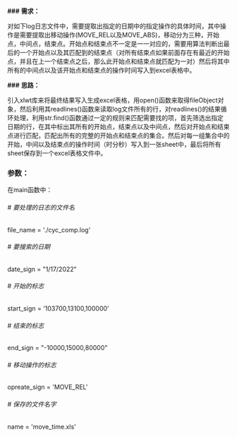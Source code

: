 **###** **需求：**



对如下log日志文件中，需要提取出指定的日期中的指定操作的具体时间，其中操作是需要提取出移动操作(MOVE_REL以及MOVE_ABS)，移动分为三种，开始点，中间点，结束点。开始点和结束点不一定是一一对应的，需要用算法判断出最后的一个开始点以及其匹配到的结束点（对所有结束点如果前面存在有最近的开始点，并且在上一个结束点之后，那么此开始点和结束点就匹配为一对）然后将其中所有的中间点以及该开始点和结束点的操作时间写入到excel表格中。





**###** **思路：**



引入xlwt库来将最终结果写入生成excel表格，用open()函数来取得fileObject对象，然后利用其readlines()函数来读取log文件所有的行，对readlines()的结果循环处理，利用str.find()函数通过一定的规则来匹配需要找的项，首先筛选出指定日期的行，在其中标出其所有的开始点，结束点以及中间点，然后对开始点和结束点进行匹配，匹配出所有的完整的开始点和结束点的集合。然后对每一组集合中的开始，中间以及结束点的操作时间（时分秒）写入到一张sheet中，最后将所有sheet保存到一个excel表格文件中。



### 参数：

在main函数中：

###### \# 要处理的日志的文件名

  file_name = './cyc_comp.log'

######   \# 要搜索的日期

  date_sign = "1/17/2022"

######   \# 开始的标志

  start_sign = '103700,13100,100000'

######   \# 结束的标志

  end_sign = "-10000,15000,80000"

######   \# 移动操作的标志

  opreate_sign = 'MOVE_REL'

######   \# 保存的文件名字

  name = 'move_time.xls'